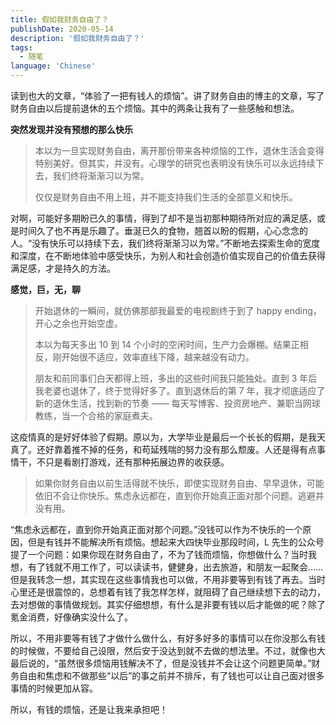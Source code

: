 ```yaml
---
title: 假如我财务自由了？
publishDate: 2020-05-14
description: '假如我财务自由了？'
tags:
  - 随笔
language: 'Chinese'
---
```


读到也大的文章，“体验了一把有钱人的烦恼”。讲了财务自由的博主的文章，写了财务自由以后提前退休的五个烦恼。其中的两条让我有了一些感触和想法。

**突然发现并没有预想的那么快乐**

> 本以为一旦实现财务自由，离开那份带来各种烦恼的工作，退休生活会变得特别美好。但其实，并没有。心理学的研究也表明没有快乐可以永远持续下去，我们终将渐渐习以为常。
>
> 仅仅是财务自由不用上班，并不能支持我们生活的全部意义和快乐。

对啊，可能好多期盼已久的事情，得到了却不是当初那种期待所对应的满足感，或是时间久了也不再是乐趣了。垂涎已久的食物，翘首以盼的假期，心心念念的人。“没有快乐可以持续下去，我们终将渐渐习以为常。”不断地去探索生命的宽度和深度，在不断地体验中感受快乐，为别人和社会创造价值实现自己的价值去获得满足感，才是持久的方法。

**感觉，巨，无，聊**

> 开始退休的一瞬间，就仿佛那部我最爱的电视剧终于到了 happy ending，开心之余也开始空虚。
>
> 本以为每天多出 10 到 14 个小时的空闲时间，生产力会爆棚。结果正相反，刚开始很不适应，效率直线下降，越来越没有动力。
>
> 朋友和前同事们白天都得上班，多出的这些时间我只能独处。直到 3 年后我老婆也退休了，终于觉得好多了。直到退休后的第 7 年，我才彻底适应了新的退休生活，找到新的节奏 —— 每天写博客、投资房地产、兼职当网球教练，当一个合格的家庭煮夫。

这疫情真的是好好体验了假期。原以为，大学毕业是最后一个长长的假期，是我天真了。还好靠着推不掉的任务，和苟延残喘的努力没有那么颓废。人还是得有点事情干，不只是看剧打游戏，还有那种拓展边界的收获感。

> 如果你财务自由以前生活得就不快乐，即使实现财务自由、早早退休，可能依旧不会让你快乐。焦虑永远都在，直到你开始真正面对那个问题。逃避并没有用。

“焦虑永远都在，直到你开始真正面对那个问题。”没钱可以作为不快乐的一个原因，但是有钱并不能解决所有烦恼。想起来大四快毕业那段时间，L 先生的公众号提了一个问题：如果你现在财务自由了，不为了钱而烦恼，你想做什么？当时我想，有了钱就不用工作了，可以读读书，健健身，出去旅游，和朋友一起聚会……但是我转念一想，其实现在这些事情我也可以做，不用非要等到有钱了再去。当时心里还是很震惊的，总想着有钱了我怎样怎样，就阻碍了自己继续想下去的动力，去对想做的事情做规划。其实仔细想想，有什么是非要有钱以后才能做的呢？除了氪金消费，好像确实没什么了。

所以，不用非要等有钱了才做什么做什么，有好多好多的事情可以在你没那么有钱的时候做，不要给自己设限，然后安于没达到就不去做的想法里。不过，就像也大最后说的，“虽然很多烦恼用钱解决不了，但是没钱并不会让这个问题更简单。”财务自由和焦虑和不做那些“以后”的事之前并不排斥，有了钱也可以让自己面对很多事情的时候更加从容。

所以，有钱的烦恼，还是让我来承担吧！